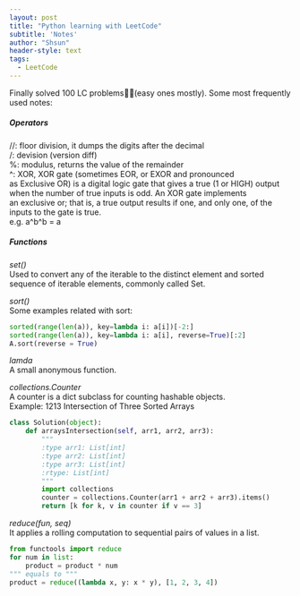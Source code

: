 ```yaml
---
layout: post
title: "Python learning with LeetCode"
subtitle: 'Notes'
author: "Shsun"
header-style: text
tags:
  - LeetCode
---
```

Finally solved 100 LC problems:tada::tada:(easy ones mostly). Some most frequently used notes:

##### Operators  
//: floor division, it dumps the digits after the decimal  
/: devision (version diff)  
%: modulus, returns the value of the remainder  
^: XOR, XOR gate (sometimes EOR, or EXOR and pronounced as Exclusive OR) is a digital logic gate that gives a true (1 or HIGH) output when the number of true inputs is odd. An XOR gate implements an exclusive or; that is, a true output results if one, and only one, of the inputs to the gate is true.  
e.g. a^b^b = a

##### Functions  
*set()*  
Used to convert any of the iterable to the distinct element and sorted sequence of iterable elements, commonly called Set.

*sort()*  
Some examples related with sort:  
```python
sorted(range(len(a)), key=lambda i: a[i])[-2:]  
sorted(range(len(a)), key=lambda i: a[i], reverse=True)[:2]  
A.sort(reverse = True)
```
*lamda*  
A small anonymous function.

*collections.Counter*  
A counter is a dict subclass for counting hashable objects.  
Example: 1213 Intersection of Three Sorted Arrays
```python
class Solution(object):
    def arraysIntersection(self, arr1, arr2, arr3):
        """
        :type arr1: List[int]
        :type arr2: List[int]
        :type arr3: List[int]
        :rtype: List[int]
        """
        import collections
        counter = collections.Counter(arr1 + arr2 + arr3).items()
        return [k for k, v in counter if v == 3]
```

*reduce(fun, seq)*  
It applies a rolling computation to sequential pairs of values in a list.
```python
from functools import reduce
for num in list:
    product = product * num
""" equals to """
product = reduce((lambda x, y: x * y), [1, 2, 3, 4])
```
